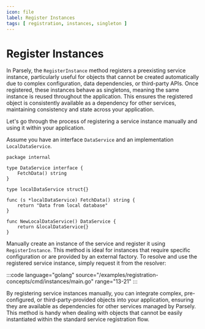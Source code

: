 ```yaml
---
icon: file
label: Register Instances
tags: [ registration, instances, singleton ]
---
```

# Register Instances

In Parsely, the `RegisterInstance` method registers a preexisting service instance, particularly useful for objects that cannot be created automatically due to complex configuration, data dependencies, or third-party APIs. Once registered, these instances behave as singletons, meaning the same instance is reused throughout the application. This ensures the registered object is consistently available as a dependency for other services, maintaining consistency and state across your application.

Let's go through the process of registering a service instance manually and using it within your application. 

Assume you have an interface `DataService` and an implementation `LocalDataService`.

```golang
package internal

type DataService interface {
	FetchData() string
}

type localDataService struct{}

func (s *localDataService) FetchData() string {
	return "Data from local database"
}

func NewLocalDataService() DataService {
	return &localDataService{}
}
````

Manually create an instance of the service and register it using `RegisterInstance`. This method is ideal for instances that require specific configuration or are provided by an external factory. To resolve and use the registered service instance, simply request it from the resolver:

:::code language="golang" source="/examples/registration-concepts/cmd/instances/main.go" range="13-21" :::

By registering service instances manually, you can integrate complex, pre-configured, or third-party-provided objects into your application, ensuring they are available as dependencies for other services managed by Parsely. This method is handy when dealing with objects that cannot be easily instantiated within the standard service registration flow.